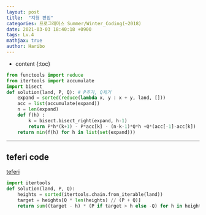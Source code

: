 ```yaml
---
layout: post
title:  "지형 편집"
categories: 프로그래머스 Summer/Winter_Coding(~2018)
date: 2021-03-03 18:40:18 +0900
tags: Lv.4
mathjax: true
author: Haribo
---
```


* content
{:toc}
```python
from functools import reduce
from itertools import accumulate
import bisect
def solution(land, P, Q): # P추가, Q제거
    expand = sorted(reduce(lambda x, y : x + y, land, []))
    acc = list(accumulate(expand))
    n = len(expand)
    def f(h) :
        k = bisect.bisect_right(expand, h-1)
        return P*h*(k+1) - P*acc[k] - (n-k-1)*Q*h +Q*(acc[-1]-acc[k])
    return min(f(h) for h in list(set(expand)))
```

---









## teferi code

[teferi](http://www.teferi.net/ps/problems/programmers/12984)

```python
import itertools
def solution(land, P, Q):
    heights = sorted(itertools.chain.from_iterable(land))
    target = heights[Q * len(heights) // (P + Q)]
    return sum((target - h) * (P if target > h else -Q) for h in heights)
```

